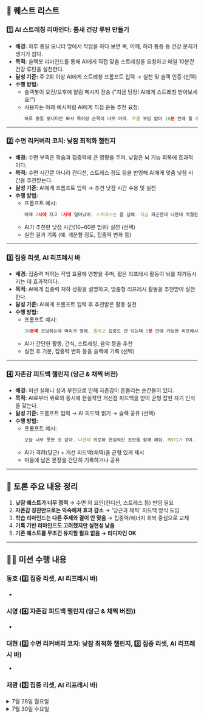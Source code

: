 ## 📄 퀘스트 리스트

### 1️⃣ AI 스트레칭 리마인더: 틈새 건강 루틴 만들기

- **배경:** 하루 종일 모니터 앞에서 작업을 하다 보면 목, 어깨, 허리 통증 등 건강 문제가 생기기 쉽다.
- **목적:** 슬랙봇 리마인드를 통해 AI에게 직접 맞춤 스트레칭을 요청하고 매일 10분간 건강 루틴을 실천한다.
- **달성 기준:** 주 2회 이상 AI에게 스트레칭 프롬프트 입력 → 실천 및 슬랙 인증 (선택)
- **수행 방법:**
  - 슬랙봇이 오전/오후에 알림 메시지 전송 ("지금 당장! AI에게 스트레칭 받아보세요!")
  - 사용자는 아래 예시처럼 AI에게 직접 운동 추천 요청:
    ```jsx
    하루 종일 모니터만 봐서 목이랑 손목이 너무 아파. 무릎 부담 없이 10분 안에 할 수 있는 스트레칭 알려줘. 영상도 함께 보내줘!
    ```

---

### 2️⃣ 수면 리커버리 코치: 낮잠 최적화 챌린지

- **배경:** 수면 부족은 학습과 집중력에 큰 영향을 주며, 낮잠은 뇌 기능 회복에 효과적이다.
- **목적:** 수면 시간뿐 아니라 컨디션, 스트레스 정도 등을 반영해 AI에게 맞춤 낮잠 시간을 추천받는다.
- **달성 기준:** AI에게 프롬프트 입력 → 추천 낮잠 시간 수용 및 실천
- **수행 방법:**
  - 프롬프트 예시:
    ```jsx
    어제 2시에 자고 7시에 일어났어. 스트레스는 좀 심해. 지금 피곤한데 나한테 적절한 낮잠 시간 알려줘 (10~60분 이내로 부탁해)
    ```
  - AI가 추천한 낮잠 시간(10~60분 범위) 실천 (선택)
  - 실천 결과 기록 (예: 개운함 정도, 집중력 변화 등)

---

### 3️⃣ 집중 리셋, AI 리프레시 바

- **배경:** 집중력 저하는 작업 효율에 영향을 주며, 짧은 리프레시 활동이 뇌를 재가동시키는 데 효과적이다.
- **목적:** AI에게 집중력 저하 상황을 설명하고, 맞춤형 리프레시 활동을 추천받아 실천한다.
- **달성 기준:** AI에게 프롬프트 입력 후 추천받은 활동 실천
- **수행 방법:**
  - 프롬프트 예시:
    ```jsx
    30분째 코딩하는데 머리가 멍해. 졸리고 집중도 안 되는데 5분 안에 가능한 리프레시 활동 추천해줘.
    ```
  - AI가 간단한 활동, 간식, 스트레칭, 음악 등을 추천
  - 실천 후 기분, 집중력 변화 등을 슬랙에 기록 (선택)

---

### 4️⃣ 자존감 피드백 챌린지 (당근 & 채찍 버전)

- **배경:** 미션 실패나 성과 부진으로 인해 자존감이 흔들리는 순간들이 있다.
- **목적:** AI로부터 위로와 동시에 현실적인 개선점 피드백을 받아 균형 잡힌 자기 인식을 갖는다.
- **달성 기준:** 프롬프트 입력 → AI 피드백 읽기 → 슬랙 공유 (선택)
- **수행 방법:**
  - 프롬프트 예시:
    ```jsx
    오늘 너무 못한 것 같아. 나한테 위로와 현실적인 조언을 함께 해줘. MBTI가 T야.
    ```
  - AI가 격려(당근) + 개선 피드백(채찍)을 균형 있게 제시
  - 마음에 남은 문장을 간단히 기록하거나 공유

---

## 💬 토론 주요 내용 정리

1. **낮잠 퀘스트가 너무 정적** → 수면 외 요인(컨디션, 스트레스 등) 반영 필요
2. **자존감 칭찬만으로는 익숙해져 효과 감소** → '당근과 채찍' 피드백 방식 도입
3. **학습 리마인드는 다른 주제와 결이 안 맞음** → 집중력/에너지 회복 중심으로 교체
4. **기록 기반 리마인드도 고려했지만 실현성 낮음**
5. **기존 퀘스트를 무조건 유지할 필요 없음 → 리디자인 OK**

---

## 💪🏻 미션 수행 내용

### 동호 (3️⃣ 집중 리셋, AI 리프레시 바)

-

### 시영 (4️⃣ 자존감 피드백 챌린지 (당근 & 채찍 버전))

-

### 대현 (2️⃣ 수면 리커버리 코치: 낮잠 최적화 챌린지, 3️⃣ 집중 리셋, AI 리프레시 바)

-

### 재광 (3️⃣ 집중 리셋, AI 리프레시 바)

<details>
<summary>7월 28일 월요일</summary>

# AI 제안

```markdown
4시간째 코딩하면서 막혔을 때 빠르게 머리를 리프레시할 수 있는 방법들:

**즉시 할 수 있는 것들:**

- **5분 산책** - 밖에 나가서 신선한 공기 마시기
- **스트레칭** - 목, 어깨, 손목을 풀어주기
- **찬물로 세수하거나 손 씻기** - 순환 개선
- **심호흡 3-5번** - 깊게 들이마시고 천천히 내쉬기

**10분 정도 투자할 수 있다면:**

- **다른 사람에게 설명해보기** - 러버덕 디버깅 효과
- **문제를 종이에 그림으로 그려보기** - 시각적 접근
- **완전히 다른 일 하기** - 음악 듣기, 간단한 운동 등

**코딩 접근 방식 바꾸기:**

- 복잡한 부분 일단 주석 처리하고 단순한 버전부터 구현
- 전체 문제를 더 작은 단위로 쪼개기
- 구글링할 키워드를 다르게 시도해보기

보통 잠깐 멀어졌다가 돌아오면 "아, 이거였구나!" 하는 순간이 올 거예요. 억지로 붙잡고 있지 말고 잠깐 놓아주는 게 도움이 됩니다.
```

# 수행 내용

- 5분 산책
- 스트레칭
</details>

<details>
<summary>7월 30일 수요일</summary>

# AI 제안

```markdown
3시간째 코딩하다가 막혔을 때 빠른 리프레시 방법들:

**즉시 할 수 있는 것들:**

- **5분 산책** - 실내든 밖이든 걸어다니기만 해도 뇌에 산소 공급
- **찬물로 세수하기** - 순간적으로 각성 효과
- **스트레칭** - 목, 어깨, 손목 돌리기
- **심호흡 10회** - 4초 들이마시고 6초 내쉬기

**조금 더 시간 있다면:**

- **15분 낮잠** - 파워냅으로 뇌 리셋
- **간단한 간식** - 견과류나 다크초콜릿으로 혈당 보충
- **다른 일 잠깐 하기** - 설거지, 정리 등 단순 작업

**코딩 관련:**

- **러버덕 디버깅** - 문제를 소리내서 설명해보기
- **주석으로 의사코드 먼저 쓰기** - 로직을 단계별로 정리
- **다른 부분부터 구현** - 막힌 부분 잠시 넘어가기

보통 5-10분만 완전히 다른 걸 하면 아이디어가 떠오르더라구요. 어떤 방법 먼저 시도해볼까요?
```

# 수행 내용

- 간단한 간식
- 15분 낮잠

</details>
